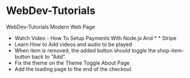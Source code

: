 # WebDev-Tutorials

WebDev-Tutorials
Modern Web Page
* Watch Video - How To Setup Payments With Node.js And * * Stripe 
* Learn How to Add videos and audio to be played
* When item is removed, the added button should toggle the shop-item-button back to "Add".
* Fix the theme on the Theme Toggle About Page
* Add the loading page to the end of the checkout